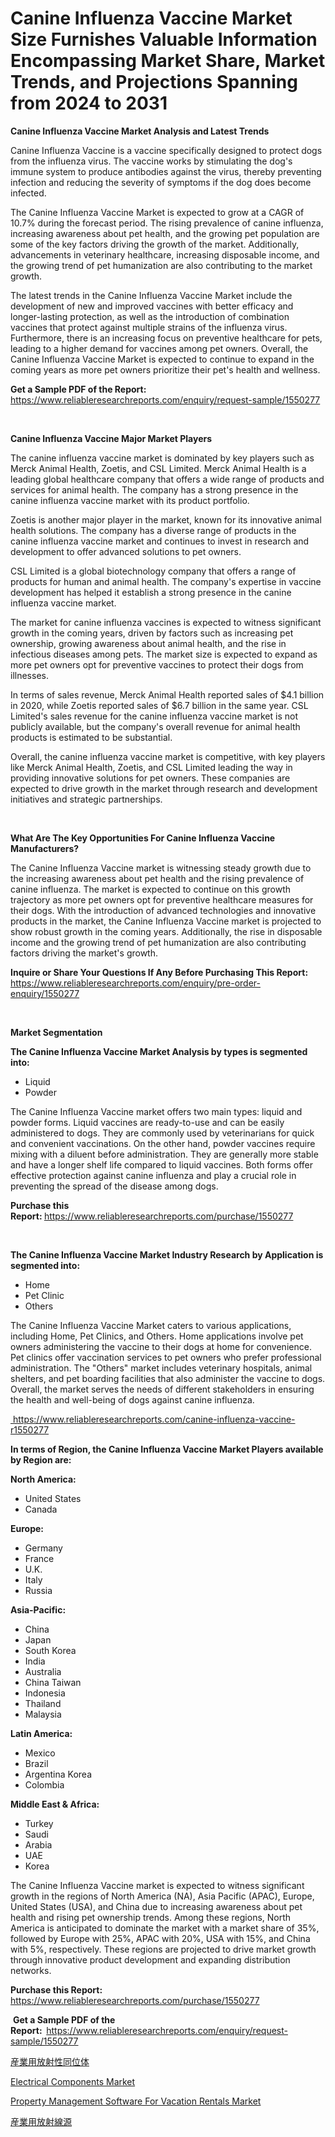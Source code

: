 <p><h1>Canine Influenza Vaccine Market Size Furnishes Valuable Information Encompassing Market Share, Market Trends, and Projections Spanning from 2024 to 2031</h1></p><p><strong>Canine Influenza Vaccine Market Analysis and Latest Trends</strong></p>
<p><p>Canine Influenza Vaccine is a vaccine specifically designed to protect dogs from the influenza virus. The vaccine works by stimulating the dog's immune system to produce antibodies against the virus, thereby preventing infection and reducing the severity of symptoms if the dog does become infected.</p><p>The Canine Influenza Vaccine Market is expected to grow at a CAGR of 10.7% during the forecast period. The rising prevalence of canine influenza, increasing awareness about pet health, and the growing pet population are some of the key factors driving the growth of the market. Additionally, advancements in veterinary healthcare, increasing disposable income, and the growing trend of pet humanization are also contributing to the market growth.</p><p>The latest trends in the Canine Influenza Vaccine Market include the development of new and improved vaccines with better efficacy and longer-lasting protection, as well as the introduction of combination vaccines that protect against multiple strains of the influenza virus. Furthermore, there is an increasing focus on preventive healthcare for pets, leading to a higher demand for vaccines among pet owners. Overall, the Canine Influenza Vaccine Market is expected to continue to expand in the coming years as more pet owners prioritize their pet's health and wellness.</p></p>
<p><strong>Get a Sample PDF of the Report:&nbsp;</strong> <a href="https://www.reliableresearchreports.com/enquiry/request-sample/1550277">https://www.reliableresearchreports.com/enquiry/request-sample/1550277</a></p>
<p>&nbsp;</p>
<p><strong>Canine Influenza Vaccine Major Market Players</strong></p>
<p><p>The canine influenza vaccine market is dominated by key players such as Merck Animal Health, Zoetis, and CSL Limited. Merck Animal Health is a leading global healthcare company that offers a wide range of products and services for animal health. The company has a strong presence in the canine influenza vaccine market with its product portfolio.</p><p>Zoetis is another major player in the market, known for its innovative animal health solutions. The company has a diverse range of products in the canine influenza vaccine market and continues to invest in research and development to offer advanced solutions to pet owners.</p><p>CSL Limited is a global biotechnology company that offers a range of products for human and animal health. The company's expertise in vaccine development has helped it establish a strong presence in the canine influenza vaccine market.</p><p>The market for canine influenza vaccines is expected to witness significant growth in the coming years, driven by factors such as increasing pet ownership, growing awareness about animal health, and the rise in infectious diseases among pets. The market size is expected to expand as more pet owners opt for preventive vaccines to protect their dogs from illnesses.</p><p>In terms of sales revenue, Merck Animal Health reported sales of $4.1 billion in 2020, while Zoetis reported sales of $6.7 billion in the same year. CSL Limited's sales revenue for the canine influenza vaccine market is not publicly available, but the company's overall revenue for animal health products is estimated to be substantial.</p><p>Overall, the canine influenza vaccine market is competitive, with key players like Merck Animal Health, Zoetis, and CSL Limited leading the way in providing innovative solutions for pet owners. These companies are expected to drive growth in the market through research and development initiatives and strategic partnerships.</p></p>
<p>&nbsp;</p>
<p><strong>What Are The Key Opportunities For Canine Influenza Vaccine Manufacturers?</strong></p>
<p><p>The Canine Influenza Vaccine market is witnessing steady growth due to the increasing awareness about pet health and the rising prevalence of canine influenza. The market is expected to continue on this growth trajectory as more pet owners opt for preventive healthcare measures for their dogs. With the introduction of advanced technologies and innovative products in the market, the Canine Influenza Vaccine market is projected to show robust growth in the coming years. Additionally, the rise in disposable income and the growing trend of pet humanization are also contributing factors driving the market's growth.</p></p>
<p><strong>Inquire or Share Your Questions If Any Before Purchasing This Report:</strong> <a href="https://www.reliableresearchreports.com/enquiry/pre-order-enquiry/1550277">https://www.reliableresearchreports.com/enquiry/pre-order-enquiry/1550277</a></p>
<p>&nbsp;</p>
<p><strong>Market Segmentation</strong></p>
<p><strong>The Canine Influenza Vaccine Market Analysis by types is segmented into:</strong></p>
<p><ul><li>Liquid</li><li>Powder</li></ul></p>
<p><p>The Canine Influenza Vaccine market offers two main types: liquid and powder forms. Liquid vaccines are ready-to-use and can be easily administered to dogs. They are commonly used by veterinarians for quick and convenient vaccinations. On the other hand, powder vaccines require mixing with a diluent before administration. They are generally more stable and have a longer shelf life compared to liquid vaccines. Both forms offer effective protection against canine influenza and play a crucial role in preventing the spread of the disease among dogs.</p></p>
<p><strong>Purchase this Report:&nbsp;</strong><a href="https://www.reliableresearchreports.com/purchase/1550277">https://www.reliableresearchreports.com/purchase/1550277</a></p>
<p>&nbsp;</p>
<p><strong>The Canine Influenza Vaccine Market Industry Research by Application is segmented into:</strong></p>
<p><ul><li>Home</li><li>Pet Clinic</li><li>Others</li></ul></p>
<p><p>The Canine Influenza Vaccine Market caters to various applications, including Home, Pet Clinics, and Others. Home applications involve pet owners administering the vaccine to their dogs at home for convenience. Pet clinics offer vaccination services to pet owners who prefer professional administration. The "Others" market includes veterinary hospitals, animal shelters, and pet boarding facilities that also administer the vaccine to dogs. Overall, the market serves the needs of different stakeholders in ensuring the health and well-being of dogs against canine influenza.</p></p>
<p><a href="https://www.reliableresearchreports.com/canine-influenza-vaccine-r1550277">&nbsp;https://www.reliableresearchreports.com/canine-influenza-vaccine-r1550277</a></p>
<p><strong>In terms of Region, the Canine Influenza Vaccine Market Players available by Region are:</strong></p>
<p>
    <p> <strong> North America: </strong>
        <ul>
            <li>United States</li>
            <li>Canada</li>
        </ul>
        </p> 
    <p> <strong> Europe: </strong>
        <ul>
            <li>Germany</li>
            <li>France</li>
            <li>U.K.</li>
            <li>Italy</li>
            <li>Russia</li>
        </ul>
        </p> 
    <p> <strong> Asia-Pacific: </strong>
        <ul>
            <li>China</li>
            <li>Japan</li>
            <li>South Korea</li>
            <li>India</li>
            <li>Australia</li>
            <li>China Taiwan</li>
            <li>Indonesia</li>
            <li>Thailand</li>
            <li>Malaysia</li>
        </ul>
        </p> 
    <p> <strong> Latin America: </strong>
        <ul>
            <li>Mexico</li>
            <li>Brazil</li>
            <li>Argentina Korea</li>
            <li>Colombia</li>
        </ul>
        </p> 
    <p> <strong> Middle East & Africa: </strong>
        <ul>
            <li>Turkey</li>
            <li>Saudi</li>
            <li>Arabia</li>
            <li>UAE</li>
            <li>Korea</li>
        </ul>
    </p>
    </p>
<p><p>The Canine Influenza Vaccine market is expected to witness significant growth in the regions of North America (NA), Asia Pacific (APAC), Europe, United States (USA), and China due to increasing awareness about pet health and rising pet ownership trends. Among these regions, North America is anticipated to dominate the market with a market share of 35%, followed by Europe with 25%, APAC with 20%, USA with 15%, and China with 5%, respectively. These regions are projected to drive market growth through innovative product development and expanding distribution networks.</p></p>
<p><strong>Purchase this Report: </strong><a href="https://www.reliableresearchreports.com/purchase/1550277">https://www.reliableresearchreports.com/purchase/1550277</a></p>
<p>&nbsp;<strong>Get a Sample PDF of the Report:&nbsp;&nbsp;</strong><a href="https://www.reliableresearchreports.com/enquiry/request-sample/1550277">https://www.reliableresearchreports.com/enquiry/request-sample/1550277</a></p>
<p><strong></strong></p>
<p><p><a href="https://github.com/VinceMarvin1/Market-Research-Report-List-2/blob/main/6733450178480.md">産業用放射性同位体</a></p><p><a href="https://github.com/mateobossinovero/Market-Research-Report-List-1/blob/main/electrical-components-market.md">Electrical Components Market</a></p><p><a href="https://github.com/anggakarna133/Market-Research-Report-List-1/blob/main/property-management-software-for-vacation-rentals-market.md">Property Management Software For Vacation Rentals Market</a></p><p><a href="https://github.com/DayanaRunolfsdottir/Market-Research-Report-List-1/blob/main/8578966178481.md">産業用放射線源</a></p></p>